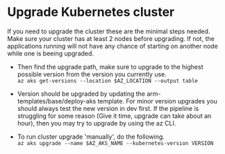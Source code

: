 # Upgrade Kubernetes cluster

If you need to upgrade the cluster these are the minimal steps needed. Make sure your cluster has at least 2 nodes before upgrading. If not, the applications running will not have any chance of starting on another node while one is beeing upgraded.

- Then find the upgrade path, make sure to upgrade to the highest possible version from the version you currently use.  
  `az aks get-versions --location $AZ_LOCATION --output table`

- Version should be upgraded by updating the arm-templates/base/deploy-aks template. For minor version upgrades you should always test the new version in dev first.
  If the pipeline is struggling for some reason (Give it time, upgrade can take about an hour), then you may try to upgrade by using the az CLI.

- To run cluster upgrade 'manually', do the following.  
  `az aks upgrade --name $AZ_AKS_NAME --kubernetes-version VERSION`

